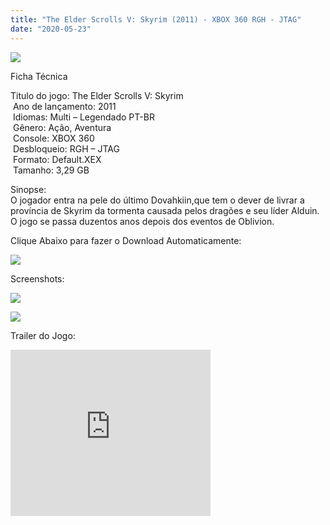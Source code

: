 ```yaml
---
title: "The Elder Scrolls V: Skyrim (2011) - XBOX 360 RGH - JTAG"
date: "2020-05-23"
---
```


[![](https://3.bp.blogspot.com/-g7F-CG-a3EM/XsmsfPjbGyI/AAAAAAAAGyo/CK_P5flbVR04rICjZoinc70QMXLMWiLPACLcBGAsYHQ/s400/569016-the-elder-scrolls-v-skyrim-xbox-360-front-cover.jpg)](https://3.bp.blogspot.com/-g7F-CG-a3EM/XsmsfPjbGyI/AAAAAAAAGyo/CK_P5flbVR04rICjZoinc70QMXLMWiLPACLcBGAsYHQ/s1600/569016-the-elder-scrolls-v-skyrim-xbox-360-front-cover.jpg)

Ficha Técnica

Titulo do jogo: The Elder Scrolls V: Skyrim  
 Ano de lançamento: 2011  
 Idiomas: Multi – Legendado PT-BR  
 Gênero: Ação, Aventura  
 Console: XBOX 360  
 Desbloqueio: RGH – JTAG  
 Formato: Default.XEX  
 Tamanho: 3,29 GB

Sinopse:  
O jogador entra na pele do último Dovahkiin,que tem o dever de livrar a província de Skyrim da tormenta causada pelos dragões e seu líder Alduin. O jogo se passa duzentos anos depois dos eventos de Oblivion.

Clique Abaixo para fazer o Download Automaticamente:

[![](https://1.bp.blogspot.com/-ZiyKr4TPKHg/XqoHsQG1YpI/AAAAAAAAFU0/2TSF5tAU16YCRCDeI6UL7VZxWtpmWQ_cQCPcBGAYYCw/s1600/MAGNET-LINK-300x77.png)](https://zee.gl/bcCm)

Screenshots:

[![](https://1.bp.blogspot.com/-cwVXOTulYZY/XsmtxQ4TPKI/AAAAAAAAGy0/wHEKTzGq9XwUlKUNUm4cmxN6a1TUZCygwCLcBGAsYHQ/s320/maxresdefault.jpg)](https://1.bp.blogspot.com/-cwVXOTulYZY/XsmtxQ4TPKI/AAAAAAAAGy0/wHEKTzGq9XwUlKUNUm4cmxN6a1TUZCygwCLcBGAsYHQ/s1600/maxresdefault.jpg)

[![](https://1.bp.blogspot.com/-aV8TNu2zZLE/Xsmt6GZzcKI/AAAAAAAAGy4/8z0ZYf1lGJ4KHiILUMufBq4pvI8DAUq8gCLcBGAsYHQ/s320/1243riverwood01_620x349.jpg)](https://1.bp.blogspot.com/-aV8TNu2zZLE/Xsmt6GZzcKI/AAAAAAAAGy4/8z0ZYf1lGJ4KHiILUMufBq4pvI8DAUq8gCLcBGAsYHQ/s1600/1243riverwood01_620x349.jpg)

Trailer do Jogo:

<iframe width="320" height="266" class="YOUTUBE-iframe-video" data-thumbnail-src="https://i.ytimg.com/vi/LwwmZ86w_-o/0.jpg" src="https://www.youtube.com/embed/LwwmZ86w_-o?feature=player_embedded" frameborder="0" allowfullscreen></iframe>
